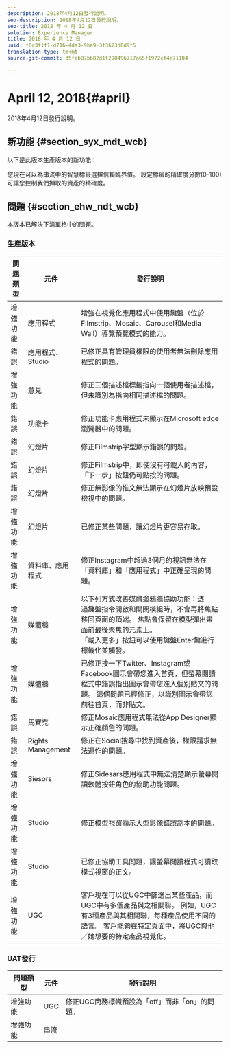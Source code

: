 ```yaml
---
description: 2018年4月12日發行說明。
seo-description: 2018年4月12日發行說明。
seo-title: 2018 年 4 月 12 日
solution: Experience Manager
title: 2018 年 4 月 12 日
uuid: f6c3f1f1-d716-4da3-9ba9-3f3623d8d9f5
translation-type: tm+mt
source-git-commit: 35feb87bb82d1f298496717a65f1972cf4e71104

---
```



# April 12, 2018{#april}

2018年4月12日發行說明。

## 新功能 {#section_syx_mdt_wcb}

以下是此版本生產版本的新功能：

您現在可以為串流中的智慧標籤選擇信賴臨界值。 設定標籤的精確度分數(0-100)可讓您控制我們擷取的資產的精確度。

## 問題 {#section_ehw_ndt_wcb}

本版本已解決下清單格中的問題。

### 生產版本

| 問題類型 | 元件 | 發行說明 |
|--- |--- |--- |
| 增強功能 | 應用程式 | 增強在視覺化應用程式中使用鍵盤（位於Filmstrip、Mosaic、Carousel和Media Wall）導覽預覽模式的能力。 |
| 錯誤 | 應用程式、Studio | 已修正具有管理員權限的使用者無法刪除應用程式的問題。 |
| 增強功能 | 意見 | 修正三個描述檔標籤指向一個使用者描述檔，但未識別為指向相同描述檔的問題。 |
| 錯誤 | 功能卡 | 修正功能卡應用程式未顯示在Microsoft edge瀏覽器中的問題。 |
| 錯誤 | 幻燈片 | 修正Filmstrip字型顯示錯誤的問題。 |
| 錯誤 | 幻燈片 | 修正Filmstrip中，即使沒有可載入的內容，「下一步」按鈕仍可點按的問題。 |
| 錯誤 | 幻燈片 | 修正無影像的推文無法顯示在幻燈片放映預設檢視中的問題。 |
| 增強功能 | 幻燈片 | 已修正某些問題，讓幻燈片更容易存取。 |
| 增強功能 | 資料庫、應用程式 | 修正Instagram中超過3個月的視訊無法在「資料庫」和「應用程式」中正確呈現的問題。 |
| 增強功能 | 媒體牆 | 以下列方式改善媒體塗鴉牆協助功能：透 <br>過鍵盤指令開啟和關閉模組時，不會再將焦點<br>移回頁面的頂端。 焦點會保留在模型彈出畫面前最後聚焦的元素上。  <br>「載入更多」按鈕可以使用鍵盤Enter鍵進行標籤化並觸發。 |
| 增強功能 | 媒體牆 | 已修正按一下Twitter、Instagram或Facebook圖示會帶您進入首頁，但螢幕閱讀程式中錯誤指出圖示會帶您進入個別貼文的問題。 這個問題已經修正，以識別圖示會帶您前往首頁，而非貼文。 |
| 錯誤 | 馬賽克 | 修正Mosaic應用程式無法從App Designer顯示正確顏色的問題。 |
| 錯誤 | Rights Management | 修正在Social搜尋中找到資產後，權限請求無法運作的問題。 |
| 增強功能 | Siesors | 修正Sidesars應用程式中無法清楚顯示螢幕閱讀軟體按鈕角色的協助功能問題。 |
| 增強功能 | Studio | 修正模型視窗顯示大型影像錯誤副本的問題。 |
| 增強功能 | Studio | 已修正協助工具問題，讓螢幕閱讀程式可讀取模式視窗的正文。 |
| 增強功能 | UGC | 客戶現在可以從UGC中篩選出某些產品，而UGC中有多個產品與之相關聯。 例如，UGC有3種產品與其相關聯，每種產品使用不同的語言。 客戶能夠在特定頁面中，將UGC與他／她想要的特定產品視覺化。 |




### UAT發行

| **問題類型** | **元件** | **發行說明** |
|---|---|---|
| 增強功能 | UGC | 修正UGC商務標幟預設為「off」而非「on」的問題。 |
| 增強功能 | 串流 |  |

